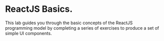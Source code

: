 # ReactJS Basics.

This lab guides you through the basic concepts of the ReactJS programming model by completing a series of exercises to produce a set of simple UI components.
